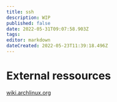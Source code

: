 ```yaml
---
title: ssh
description: WIP
published: false
date: 2022-05-31T09:07:58.903Z
tags: 
editor: markdown
dateCreated: 2022-05-23T11:39:18.496Z
---
```


# External ressources
[wiki.archlinux.org](https://wiki.archlinux.org/title/SSH_keys)